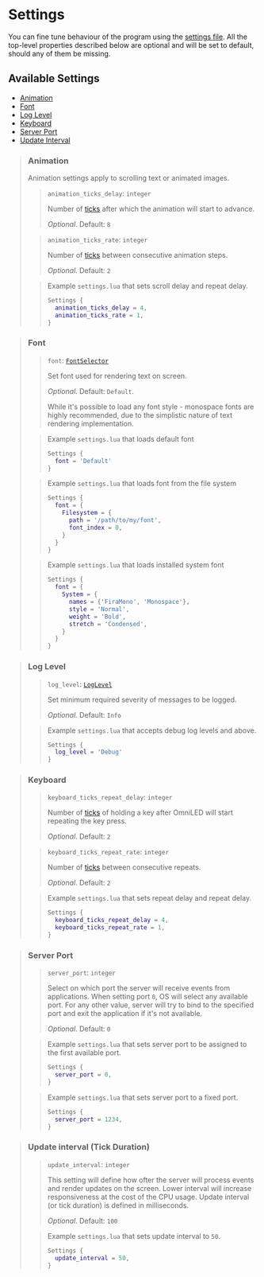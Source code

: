 # Settings

You can fine tune behaviour of the program using the [settings file](../config/settings.lua).
All the top-level properties described below are optional and will be set to default, should any of
them be missing.

## Available Settings

- [Animation](#animation)
- [Font](#font)
- [Log Level](#log-level)
- [Keyboard](#keyboard)
- [Server Port](#server-port)
- [Update Interval](#update-interval-tick-duration)

> ### Animation
>
> Animation settings apply to scrolling text or animated images.
>
> > `animation_ticks_delay`: `integer`
> >
> > Number of [ticks](#update-interval-tick-duration) after which the animation will start to
> > advance.
> >
> > _Optional_. Default: `8`
>
> > `animation_ticks_rate`: `integer`
> >
> > Number of [ticks](#update-interval-tick-duration) between consecutive animation steps.
> >
> > _Optional_. Default: `2`
>
> > Example `settings.lua` that sets scroll delay and repeat delay.
> > ```lua
> > Settings {
> >   animation_ticks_delay = 4,
> >   animation_ticks_rate = 1,
> > }
> > ```

> ### Font
>
> > `font`: [`FontSelector`](scripting_reference.md#fontselector)
> >
> > Set font used for rendering text on screen.
> >
> > _Optional_. Default: `Default`.
> >
> > While it's possible to load any font style - monospace fonts are highly recommended, due to the
> > simplistic nature of text rendering implementation.
>
> > Example `settings.lua` that loads default font
> > ```lua
> > Settings {
> >   font = 'Default'
> > }
> > ```
>
> > Example `settings.lua` that loads font from the file system
> > ```lua
> > Settings {
> >   font = {
> >     Filesystem = {
> >       path = '/path/to/my/font',
> >       font_index = 0,
> >     }
> >   }
> > }
>
> > Example `settings.lua` that loads installed system font
> > ```lua
> > Settings {
> >   font = {
> >     System = {
> >       names = {'FiraMono', 'Monospace'},
> >       style = 'Normal',
> >       weight = 'Bold',
> >       stretch = 'Condensed',
> >     }
> >   }
> > }
> > ```

> ### Log Level
>
> > `log_level`: [`LogLevel`](scripting_reference.md#loglevel)
> >
> > Set minimum required severity of messages to be logged.
> >
> > _Optional_. Default: `Info`
>
> > Example `settings.lua` that accepts debug log levels and above.
> > ```lua
> > Settings {
> >   log_level = 'Debug'
> > }
> > ```

> ### Keyboard
>
> > `keyboard_ticks_repeat_delay`: `integer`
> >
> > Number of [ticks](#update-interval-tick-duration) of holding a key after OmniLED will start
> > repeating the key press.
> >
> > _Optional_. Default: `2`
>
> > `keyboard_ticks_repeat_rate`: `integer`
> >
> > Number of [ticks](#update-interval-tick-duration) between consecutive repeats.
> >
> > _Optional_. Default: `2`
>
> > Example `settings.lua` that sets repeat delay and repeat delay.
> > ```lua
> > Settings {
> >   keyboard_ticks_repeat_delay = 4,
> >   keyboard_ticks_repeat_rate = 1,
> > }
> > ```

> ### Server Port
>
> > `server_port`: `integer`
> >
> > Select on which port the server will receive events from applications. When setting port `0`,
> > OS will select any available port. For any other value, server will try to bind to the specified
> > port and exit the application if it's not available.
> >
> > _Optional_. Default: `0`
>
> > Example `settings.lua` that sets server port to be assigned to the first available port.
> > ```lua
> > Settings {
> >   server_port = 0,
> > }
> > ```
>
> > Example `settings.lua` that sets server port to a fixed port.
> > ```lua
> > Settings {
> >   server_port = 1234,
> > }
> > ```

> ### Update interval (Tick Duration)
>
> > `update_interval`: `integer`
> >
> > This setting will define how ofter the server will process events and render updates on the
> > screen. Lower interval will increase responsiveness at the cost of the CPU usage. Update
> > interval (or tick duration) is defined in milliseconds.
> >
> > _Optional_. Default: `100`
>
> > Example `settings.lua` that sets update interval to `50`.
> > ```lua
> > Settings {
> >   update_interval = 50,
> > }
> > ```
